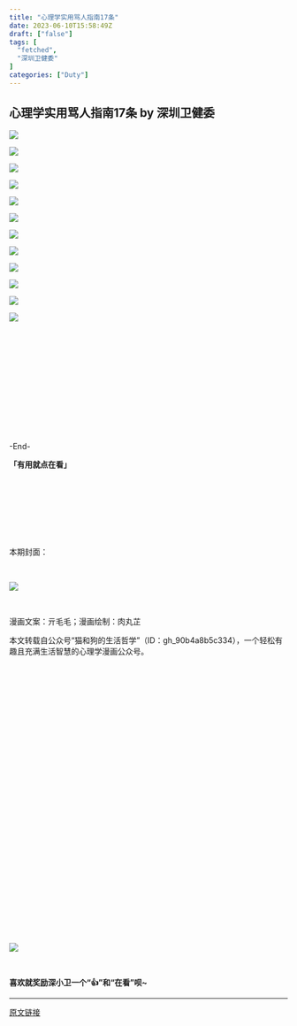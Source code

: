 ```yaml
---
title: "心理学实用骂人指南17条"
date: 2023-06-10T15:58:49Z
draft: ["false"]
tags: [
  "fetched",
  "深圳卫健委"
]
categories: ["Duty"]
---
```

心理学实用骂人指南17条 by 深圳卫健委
------
<div><p data-mpa-powered-by="yiban.io"><img data-ratio="3.478" data-s="300,640" data-src="https://mmbiz.qpic.cn/sz_mmbiz_jpg/L7Mhj6l1wWia2MNTa4hBTkmsZmYyibLZ1VD3Ldee0u6hrzBqSM8IsNh9RHWO0b4h4cULkSvNiaFwXJdvBXEKv2tfA/640?wx_fmt=jpeg" data-type="jpeg" data-w="1000" src="https://mmbiz.qpic.cn/sz_mmbiz_jpg/L7Mhj6l1wWia2MNTa4hBTkmsZmYyibLZ1VD3Ldee0u6hrzBqSM8IsNh9RHWO0b4h4cULkSvNiaFwXJdvBXEKv2tfA/640?wx_fmt=jpeg"></p><p><img data-ratio="3.531" data-s="300,640" data-src="https://mmbiz.qpic.cn/sz_mmbiz_jpg/L7Mhj6l1wWia2MNTa4hBTkmsZmYyibLZ1VdBnta8cyuxuqkDnicicsqiaoCFbib0oFiaAgexKHjruIDAHQX3YFIQ2Il4g/640?wx_fmt=jpeg" data-type="jpeg" data-w="1000" src="https://mmbiz.qpic.cn/sz_mmbiz_jpg/L7Mhj6l1wWia2MNTa4hBTkmsZmYyibLZ1VdBnta8cyuxuqkDnicicsqiaoCFbib0oFiaAgexKHjruIDAHQX3YFIQ2Il4g/640?wx_fmt=jpeg"></p><p><img data-ratio="4.494" data-s="300,640" data-src="https://mmbiz.qpic.cn/sz_mmbiz_jpg/L7Mhj6l1wWia2MNTa4hBTkmsZmYyibLZ1Vh30NZrabsDoPk8UA1icBWXhyXEpPgplWr00U565NtbNgNoAibdvvAiaUg/640?wx_fmt=jpeg" data-type="jpeg" data-w="1000" src="https://mmbiz.qpic.cn/sz_mmbiz_jpg/L7Mhj6l1wWia2MNTa4hBTkmsZmYyibLZ1Vh30NZrabsDoPk8UA1icBWXhyXEpPgplWr00U565NtbNgNoAibdvvAiaUg/640?wx_fmt=jpeg"></p><p><img data-ratio="3.602" data-s="300,640" data-src="https://mmbiz.qpic.cn/sz_mmbiz_jpg/L7Mhj6l1wWia2MNTa4hBTkmsZmYyibLZ1VxlQ5HFU2rtOicaTba4vaHibLM2ibyczaC0n5PZibMBtMzic4XaKZiaTIDhwA/640?wx_fmt=jpeg" data-type="jpeg" data-w="1000" src="https://mmbiz.qpic.cn/sz_mmbiz_jpg/L7Mhj6l1wWia2MNTa4hBTkmsZmYyibLZ1VxlQ5HFU2rtOicaTba4vaHibLM2ibyczaC0n5PZibMBtMzic4XaKZiaTIDhwA/640?wx_fmt=jpeg"></p><p><img data-ratio="4.505" data-s="300,640" data-src="https://mmbiz.qpic.cn/sz_mmbiz_jpg/L7Mhj6l1wWia2MNTa4hBTkmsZmYyibLZ1VPxPLpvG3U9zmjiacUX3slL5lUDKQPxvIbJnWPapwXp8bUqia8gPYlNmA/640?wx_fmt=jpeg" data-type="jpeg" data-w="1000" src="https://mmbiz.qpic.cn/sz_mmbiz_jpg/L7Mhj6l1wWia2MNTa4hBTkmsZmYyibLZ1VPxPLpvG3U9zmjiacUX3slL5lUDKQPxvIbJnWPapwXp8bUqia8gPYlNmA/640?wx_fmt=jpeg"></p><p><img data-ratio="4.947" data-s="300,640" data-src="https://mmbiz.qpic.cn/sz_mmbiz_jpg/L7Mhj6l1wWia2MNTa4hBTkmsZmYyibLZ1VbZGsoFeXqiahtia2ULeW6Co3bgrl5Hf2YxT1w6jMdNic1VvuvR7b6ztDA/640?wx_fmt=jpeg" data-type="jpeg" data-w="1000" src="https://mmbiz.qpic.cn/sz_mmbiz_jpg/L7Mhj6l1wWia2MNTa4hBTkmsZmYyibLZ1VbZGsoFeXqiahtia2ULeW6Co3bgrl5Hf2YxT1w6jMdNic1VvuvR7b6ztDA/640?wx_fmt=jpeg"></p><p><img data-ratio="3.381" data-s="300,640" data-src="https://mmbiz.qpic.cn/sz_mmbiz_jpg/L7Mhj6l1wWia2MNTa4hBTkmsZmYyibLZ1V368yvABfjkISBWicfNk4lWunQZF8kxOica85eZfDRrLtwY8NPyj9jsWw/640?wx_fmt=jpeg" data-type="jpeg" data-w="1000" src="https://mmbiz.qpic.cn/sz_mmbiz_jpg/L7Mhj6l1wWia2MNTa4hBTkmsZmYyibLZ1V368yvABfjkISBWicfNk4lWunQZF8kxOica85eZfDRrLtwY8NPyj9jsWw/640?wx_fmt=jpeg"></p><p><img data-ratio="2.062" data-s="300,640" data-src="https://mmbiz.qpic.cn/sz_mmbiz_jpg/L7Mhj6l1wWia2MNTa4hBTkmsZmYyibLZ1VdsoRG2XjiaIzMgkGUKMzxO7HjziaERA07GODkuzH80wH715dVUWrJRNQ/640?wx_fmt=jpeg" data-type="jpeg" data-w="1000" src="https://mmbiz.qpic.cn/sz_mmbiz_jpg/L7Mhj6l1wWia2MNTa4hBTkmsZmYyibLZ1VdsoRG2XjiaIzMgkGUKMzxO7HjziaERA07GODkuzH80wH715dVUWrJRNQ/640?wx_fmt=jpeg"></p><p><img data-ratio="3.216" data-s="300,640" data-src="https://mmbiz.qpic.cn/sz_mmbiz_jpg/L7Mhj6l1wWia2MNTa4hBTkmsZmYyibLZ1V1G9QMibU4Rcs9AE2CD8nTjibEDriajxsTyPfwzicictd1gf6ibeo7QAYe32w/640?wx_fmt=jpeg" data-type="jpeg" data-w="1000" src="https://mmbiz.qpic.cn/sz_mmbiz_jpg/L7Mhj6l1wWia2MNTa4hBTkmsZmYyibLZ1V1G9QMibU4Rcs9AE2CD8nTjibEDriajxsTyPfwzicictd1gf6ibeo7QAYe32w/640?wx_fmt=jpeg"></p><p><img data-ratio="3.334" data-s="300,640" data-src="https://mmbiz.qpic.cn/sz_mmbiz_jpg/L7Mhj6l1wWia2MNTa4hBTkmsZmYyibLZ1VTXruqkA81R3s3snvmRcnhoTthryaX8LVA93Qt2bsPcWGQkjpL0UyQg/640?wx_fmt=jpeg" data-type="jpeg" data-w="1000" src="https://mmbiz.qpic.cn/sz_mmbiz_jpg/L7Mhj6l1wWia2MNTa4hBTkmsZmYyibLZ1VTXruqkA81R3s3snvmRcnhoTthryaX8LVA93Qt2bsPcWGQkjpL0UyQg/640?wx_fmt=jpeg"></p><p><img data-ratio="2.857" data-s="300,640" data-src="https://mmbiz.qpic.cn/sz_mmbiz_jpg/L7Mhj6l1wWia2MNTa4hBTkmsZmYyibLZ1VtApxWibPHn1qFibDI2dPY7Ic2LM6CNqhJZo7dicXMsbMibXyEhYic1HhdWg/640?wx_fmt=jpeg" data-type="jpeg" data-w="1000" src="https://mmbiz.qpic.cn/sz_mmbiz_jpg/L7Mhj6l1wWia2MNTa4hBTkmsZmYyibLZ1VtApxWibPHn1qFibDI2dPY7Ic2LM6CNqhJZo7dicXMsbMibXyEhYic1HhdWg/640?wx_fmt=jpeg"></p><p><img data-ratio="2.464" data-s="300,640" data-src="https://mmbiz.qpic.cn/sz_mmbiz_jpg/L7Mhj6l1wWia2MNTa4hBTkmsZmYyibLZ1VGU0iaP7gyOGQP28SlfNxhnE0RMTwVp6f5XoHqIbicLPPks47db7TccOQ/640?wx_fmt=jpeg" data-type="jpeg" data-w="1000" src="https://mmbiz.qpic.cn/sz_mmbiz_jpg/L7Mhj6l1wWia2MNTa4hBTkmsZmYyibLZ1VGU0iaP7gyOGQP28SlfNxhnE0RMTwVp6f5XoHqIbicLPPks47db7TccOQ/640?wx_fmt=jpeg"></p><section powered-by="xiumi.us" mp-original-font-size="14" mp-original-line-height="22"><section><br></section><section><br></section><section><mp-common-profile data-pluginname="mpprofile" data-id="MzIxNDA0MTExMg==" data-headimg="http://mmbiz.qpic.cn/mmbiz_png/N5niatN9B18z4tu9ibPTick4wN1GIo6aEzU7dOjB5sPFlSxibmeAIpfoRMmUsPjBX404NAL8RYZFiacu4XgNiapqaMpA/0?wx_fmt=png" data-nickname="深圳卫健委" data-alias="szwjwwx" data-signature="最靠谱的科普，最有趣的灵魂。" data-from="0" data-is_biz_ban="0"></mp-common-profile></section><p mp-original-font-size="14" mp-original-line-height="22"><br></p><p mp-original-font-size="14" mp-original-line-height="22"><br></p><p mp-original-font-size="14" mp-original-line-height="22"><br></p><p mp-original-font-size="14" mp-original-line-height="22"><br></p><p mp-original-font-size="14" mp-original-line-height="22"><br></p><p mp-original-font-size="14" mp-original-line-height="22">-End-<br mp-original-font-size="14" mp-original-line-height="22"></p><p mp-original-font-size="14" mp-original-line-height="22"><span mp-original-font-size="14" mp-original-line-height="22"><strong mp-original-font-size="14" mp-original-line-height="22">「有用就点在看」</strong></span></p></section><p powered-by="xiumi.us" mp-original-font-size="16" mp-original-line-height="25"><br mp-original-font-size="16" mp-original-line-height="25"></p><p powered-by="xiumi.us" mp-original-font-size="16" mp-original-line-height="25"><br mp-original-font-size="16" mp-original-line-height="25"></p><p powered-by="xiumi.us" mp-original-font-size="16" mp-original-line-height="25"><br mp-original-font-size="16" mp-original-line-height="25"></p><p powered-by="xiumi.us" mp-original-font-size="16" mp-original-line-height="25"><br mp-original-font-size="16" mp-original-line-height="25"></p><section powered-by="xiumi.us" mp-original-font-size="14" mp-original-line-height="25"><p mp-original-font-size="14" mp-original-line-height="25">本期封面：</p></section><p mp-original-font-size="16" mp-original-line-height="25"><br></p><section powered-by="xiumi.us" mp-original-font-size="14" mp-original-line-height="25"><p><img data-galleryid="" data-ratio="0.4255555555555556" data-s="300,640" data-src="https://mmbiz.qpic.cn/sz_mmbiz_jpg/N5niatN9B18w7WW4VMtl8W6BA7FbUaknv7peWg0oibN4NeQUFXGk4dEibCZKD2xMm858Uxp7crU7NvibXysYP0jXeQ/640?wx_fmt=jpeg" data-type="jpeg" data-w="900" src="https://mmbiz.qpic.cn/sz_mmbiz_jpg/N5niatN9B18w7WW4VMtl8W6BA7FbUaknv7peWg0oibN4NeQUFXGk4dEibCZKD2xMm858Uxp7crU7NvibXysYP0jXeQ/640?wx_fmt=jpeg"></p><p mp-original-font-size="14" mp-original-line-height="25"><br></p><p mp-original-font-size="14" mp-original-line-height="25">漫画文案：亓毛毛；漫画绘制：肉丸芷</p><p mp-original-font-size="14" mp-original-line-height="25">本文转载自公众号“猫和狗的生活哲学”（ID：gh_90b4a8b5c334），一个轻松有趣且充满生活智慧的心理学漫画公众号。</p></section><section powered-by="xiumi.us" mp-original-font-size="16" mp-original-line-height="25"><section mp-original-font-size="16" mp-original-line-height="25"><svg viewbox="0 0 1 1" mp-original-font-size="16" mp-original-line-height="0"></svg></section></section><section powered-by="xiumi.us" mp-original-font-size="16" mp-original-line-height="0"><section mp-original-font-size="16" mp-original-line-height="0"><img data-ratio="0.6148148148148148" data-src="https://mmbiz.qpic.cn/mmbiz_jpg/N5niatN9B18yGfh9sxSoRiaV0BMlTAsmZwnobPRX5MPSZ1Rbg5DS0kwB2MSmIvC6V2BMEvAdzLv9eoVNMtTOBRuQ/640?wx_fmt=jpeg&amp;wxfrom=5&amp;wx_lazy=1&amp;wx_co=1" data-type="jpeg" data-w="1080" src="https://mmbiz.qpic.cn/mmbiz_jpg/N5niatN9B18yGfh9sxSoRiaV0BMlTAsmZwnobPRX5MPSZ1Rbg5DS0kwB2MSmIvC6V2BMEvAdzLv9eoVNMtTOBRuQ/640?wx_fmt=jpeg&amp;wxfrom=5&amp;wx_lazy=1&amp;wx_co=1"></section></section><p powered-by="xiumi.us" mp-original-font-size="16" mp-original-line-height="25"><br mp-original-font-size="16" mp-original-line-height="25"></p><section powered-by="xiumi.us" mp-original-font-size="16" mp-original-line-height="25"><p mp-original-font-size="16" mp-original-line-height="25"><strong mp-original-font-size="16" mp-original-line-height="25">喜欢就奖励深小卫一个“👍”和“在看”呗~</strong></p></section><p><mp-style-type data-value="3"></mp-style-type></p></div>  
<hr>
<a href="https://mp.weixin.qq.com/s/tmSueDaFrW6qPz3ozqtYig",target="_blank" rel="noopener noreferrer">原文链接</a>
